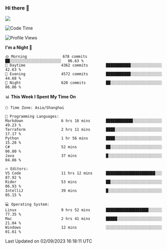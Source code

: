 ### Hi there 👋

<!--
**JJAYCHEN1e/jjaychen1e** is a ✨ _special_ ✨ repository because its `README.md` (this file) appears on your GitHub profile.

Here are some ideas to get you started:

- 🔭 I’m currently working on ...
- 🌱 I’m currently learning ...
- 👯 I’m looking to collaborate on ...
- 🤔 I’m looking for help with ...
- 💬 Ask me about ...
- 📫 How to reach me: ...
- 😄 Pronouns: ...
- ⚡ Fun fact: ...
-->

[![](https://github-readme-stats.vercel.app/api?username=jjaychen1e&show_icons=true)](https://github.com/jjaychen1e/github-readme-stats?count_private=true)

<!--START_SECTION:waka-->
![Code Time](http://img.shields.io/badge/Code%20Time-860%20hrs%2033%20mins-blue)

![Profile Views](http://img.shields.io/badge/Profile%20Views-0-blue)

**I'm a Night 🦉** 

```text
🌞 Morning                678 commits         ██░░░░░░░░░░░░░░░░░░░░░░░   06.63 % 
🌆 Daytime                4362 commits        ███████████░░░░░░░░░░░░░░   42.63 % 
🌃 Evening                4572 commits        ███████████░░░░░░░░░░░░░░   44.68 % 
🌙 Night                  620 commits         ██░░░░░░░░░░░░░░░░░░░░░░░   06.06 % 
```


📊 **This Week I Spent My Time On** 

```text
🕑︎ Time Zone: Asia/Shanghai

💬 Programming Languages: 
Markdown                 6 hrs 16 mins       ████████████░░░░░░░░░░░░░   49.23 % 
Terraform                2 hrs 11 mins       ████░░░░░░░░░░░░░░░░░░░░░   17.17 % 
Python                   1 hr 56 mins        ████░░░░░░░░░░░░░░░░░░░░░   15.28 % 
C#                       52 mins             ██░░░░░░░░░░░░░░░░░░░░░░░   06.80 % 
Java                     37 mins             █░░░░░░░░░░░░░░░░░░░░░░░░   04.86 % 

🔥 Editors: 
VS Code                  11 hrs 12 mins      ██████████████████████░░░   87.92 % 
Rider                    53 mins             ██░░░░░░░░░░░░░░░░░░░░░░░   06.93 % 
IntelliJ                 39 mins             █░░░░░░░░░░░░░░░░░░░░░░░░   05.15 % 

💻 Operating System: 
Linux                    9 hrs 52 mins       ███████████████████░░░░░░   77.35 % 
Mac                      2 hrs 41 mins       █████░░░░░░░░░░░░░░░░░░░░   21.04 % 
Windows                  12 mins             ░░░░░░░░░░░░░░░░░░░░░░░░░   01.61 % 
```


 Last Updated on 02/09/2023 16:18:11 UTC
<!--END_SECTION:waka-->
